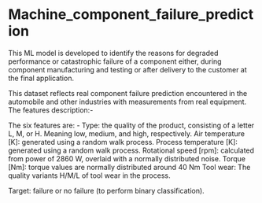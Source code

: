 # Machine_component_failure_prediction

This ML model is developed to identify the reasons for degraded performance or catastrophic failure of a component either, during component manufacturing and testing or after delivery to the customer at the final application.

This dataset reflects real component failure prediction encountered in the automobile and other industries with measurements from real equipment. The features description:-

The six features are: - 
Type: the quality of the product, consisting of a letter L, M, or H. Meaning low, medium, and high, respectively. 
Air temperature [K]: generated using a random walk process. 
Process temperature [K]: generated using a random walk process. 
Rotational speed [rpm]: calculated from power of 2860 W, overlaid with a normally distributed noise. 
Torque [Nm]: torque values are normally distributed around 40 Nm 
Tool wear: The quality variants H/M/L of tool wear in the process.

Target: failure or no failure (to perform binary classification). 


